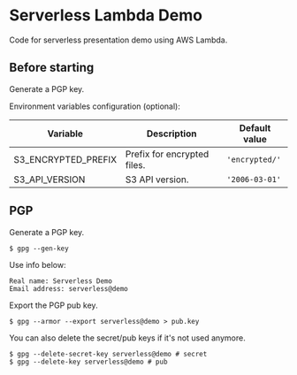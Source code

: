 # Serverless Lambda Demo

Code for serverless presentation demo using AWS Lambda.

## Before starting

Generate a PGP key.

Environment variables configuration (optional):

| Variable | Description | Default value |
| -------- | ----------- | ------------- |
| S3_ENCRYPTED_PREFIX | Prefix for encrypted files. | `'encrypted/'` |
| S3_API_VERSION | S3 API version. | `'2006-03-01'` |

## PGP

Generate a PGP key.

```
$ gpg --gen-key
```

Use info below:

```
Real name: Serverless Demo
Email address: serverless@demo
```

Export the PGP pub key.

```
$ gpg --armor --export serverless@demo > pub.key
```

You can also delete the secret/pub keys if it's not used anymore.

```
$ gpg --delete-secret-key serverless@demo # secret
$ gpg --delete-key serverless@demo # pub
```
